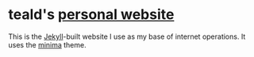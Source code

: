 # teald's [personal website](https://teald.github.io/)

This is the [Jekyll](https://github.com/jekyll/jekyll)-built website I use as my base of internet operations. It uses the [minima](https://github.com/jekyll/minima) theme.
